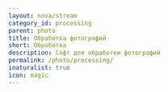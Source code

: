 ```yaml
---
layout: nova/stream
category_id: processing
parent: photo
title: Обработка фотографий
short: Обработка
description: Софт для обработки фотографий
permalink: /photo/processing/
inaturalist: true
icon: magic
---
```

